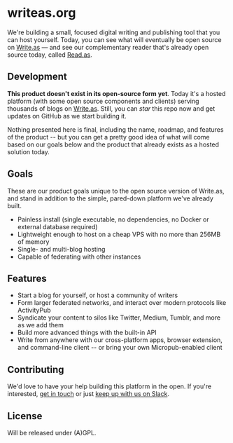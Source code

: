 # writeas.org

We're building a small, focused digital writing and publishing tool that you can host yourself. Today, you can see what will eventually be open source on [Write.as](https://write.as) &mdash; and see our complementary reader that's already open source today, called [Read.as](https://github.com/writeas/Read.as).

## Development

**This product doesn't exist in its open-source form yet**. Today it's a hosted platform (with some open source components and clients) serving thousands of blogs on [Write.as](https://write.as). Still, you can _star_ this repo now and get updates on GitHub as we start building it.

Nothing presented here is final, including the name, roadmap, and features of the product -- but you can get a pretty good idea of what will come based on our goals below and the product that already exists as a hosted solution today.

## Goals

These are our product goals unique to the open source version of Write.as, and stand in addition to the simple, pared-down platform we've already built.

* Painless install (single executable, no dependencies, no Docker or external database required)
* Lightweight enough to host on a cheap VPS with no more than 256MB of memory
* Single- and multi-blog hosting
* Capable of federating with other instances

## Features

* Start a blog for yourself, or host a community of writers
* Form larger federated networks, and interact over modern protocols like ActivityPub
* Syndicate your content to silos like Twitter, Medium, Tumblr, and more as we add them
* Build more advanced things with the built-in API
* Write from anywhere with our cross-platform apps, browser extension, and command-line client -- or bring your own Micropub-enabled client

## Contributing

We'd love to have your help building this platform in the open. If you're interested, [get in touch](https://write.as/contact) or just [keep up with us on Slack](http://slack.write.as).

## License

Will be released under (A)GPL.
